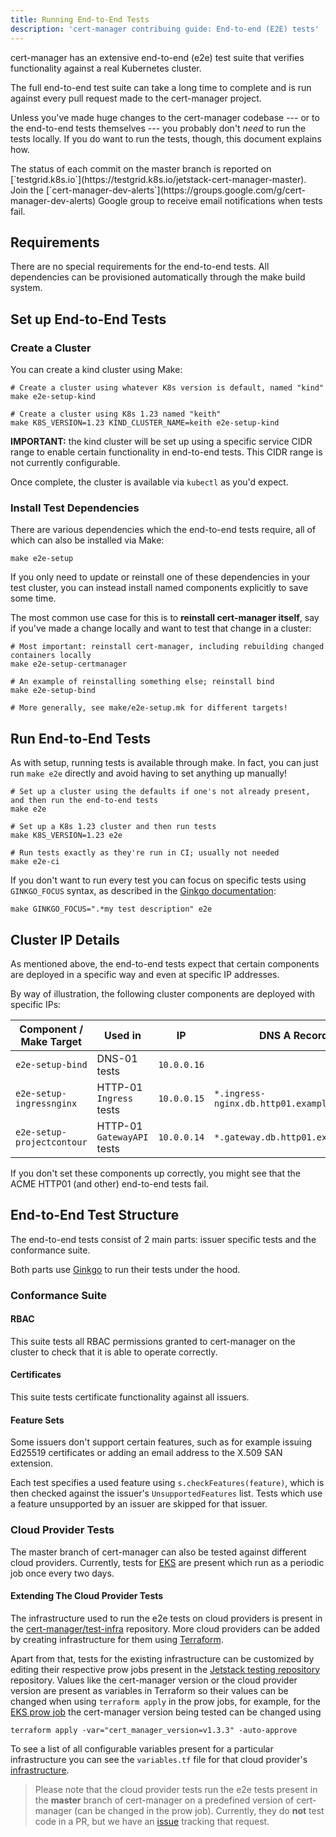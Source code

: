 ```yaml
---
title: Running End-to-End Tests
description: 'cert-manager contribuing guide: End-to-end (E2E) tests'
---
```


cert-manager has an extensive end-to-end (e2e) test suite that verifies functionality against a
real Kubernetes cluster.

The full end-to-end test suite can take a long time to complete and is run against every pull
request made to the cert-manager project.

Unless you've made huge changes to the cert-manager codebase --- or to the end-to-end
tests themselves --- you probably don't _need_ to run the tests locally. If you do want to
run the tests, though, this document explains how.

<div className="alert">
The status of each commit on the master branch is reported on
[`testgrid.k8s.io`](https://testgrid.k8s.io/jetstack-cert-manager-master). Join the
[`cert-manager-dev-alerts`](https://groups.google.com/g/cert-manager-dev-alerts)
Google group to receive email notifications when tests fail.
</div>

## Requirements

There are no special requirements for the end-to-end tests. All dependencies can be
provisioned automatically through the make build system.

## Set up End-to-End Tests

### Create a Cluster

You can create a kind cluster using Make:

```console
# Create a cluster using whatever K8s version is default, named "kind"
make e2e-setup-kind

# Create a cluster using K8s 1.23 named "keith"
make K8S_VERSION=1.23 KIND_CLUSTER_NAME=keith e2e-setup-kind
```

**IMPORTANT:** the kind cluster will be set up using a specific service CIDR range to enable certain functionality in end-to-end tests. This CIDR range is not currently configurable.

Once complete, the cluster is available via `kubectl` as you'd expect.

### Install Test Dependencies

There are various dependencies which the end-to-end tests require, all of which can also
be installed via Make:

```console
make e2e-setup
```

If you only need to update or reinstall one of these dependencies in your test cluster, you can instead install named components explicitly to save some time.

The most common use case for this is to **reinstall cert-manager itself**, say if you've made a change
locally and want to test that change in a cluster:

```console
# Most important: reinstall cert-manager, including rebuilding changed containers locally
make e2e-setup-certmanager

# An example of reinstalling something else; reinstall bind
make e2e-setup-bind

# More generally, see make/e2e-setup.mk for different targets!
```

## Run End-to-End Tests

As with setup, running tests is available through make. In fact, you can just run `make e2e` directly
and avoid having to set anything up manually!

```console
# Set up a cluster using the defaults if one's not already present, and then run the end-to-end tests
make e2e

# Set up a K8s 1.23 cluster and then run tests
make K8S_VERSION=1.23 e2e

# Run tests exactly as they're run in CI; usually not needed
make e2e-ci
```

If you don't want to run every test you can focus on specific tests using `GINKGO_FOCUS` syntax, as described in the
[Ginkgo documentation](https://onsi.github.io/ginkgo/#focused-specs):

```console
make GINKGO_FOCUS=".*my test description" e2e
```

## Cluster IP Details

As mentioned above, the end-to-end tests expect that certain components are deployed in a
specific way and even at specific IP addresses.

By way of illustration, the following cluster components are deployed with specific IPs:

| Component / Make Target    | Used in                    | IP          | DNS A Record                            |
| -------------------------- | -------------------------- | ----------- | --------------------------------------- |
| `e2e-setup-bind`           | DNS-01 tests               | `10.0.0.16` |                                         |
| `e2e-setup-ingressnginx`   | HTTP-01 `Ingress` tests    | `10.0.0.15` | `*.ingress-nginx.db.http01.example.com` |
| `e2e-setup-projectcontour` | HTTP-01 `GatewayAPI` tests | `10.0.0.14` | `*.gateway.db.http01.example.com`       |

If you don't set these components up correctly, you might see that the ACME HTTP01 (and other) end-to-end tests fail.

## End-to-End Test Structure

The end-to-end tests consist of 2 main parts: issuer specific tests and the conformance suite.

Both parts use [Ginkgo](https://onsi.github.io/ginkgo/#getting-ginkgo) to run their tests under the hood.

### Conformance Suite

#### RBAC

This suite tests all RBAC permissions granted to cert-manager on the cluster to check that it is able to operate correctly.

#### Certificates

This suite tests certificate functionality against all issuers.

#### Feature Sets

Some issuers don't support certain features, such as for example issuing Ed25519 certificates or adding an email address
to the X.509 SAN extension.

Each test specifies a used feature using `s.checkFeatures(feature)`, which is then checked against the issuer's
`UnsupportedFeatures` list. Tests which use a feature unsupported by an issuer are skipped for that issuer.

### Cloud Provider Tests

The master branch of cert-manager can also be tested against different cloud providers. Currently, tests for [EKS](https://aws.amazon.com/eks/) are present which run as a periodic job once every two days.

#### Extending The Cloud Provider Tests

The infrastructure used to run the e2e tests on cloud providers is present in the [cert-manager/test-infra](https://github.com/cert-manager/test-infra) repository. More cloud providers can be added by creating infrastructure for them using [Terraform](https://www.terraform.io/).

Apart from that, tests for the existing infrastructure can be customized by editing their respective prow jobs present in the [Jetstack testing repository](https://github.com/cert-manager/testing/tree/master/config/jobs/cert-manager) repository. Values like the cert-manager version or the cloud provider version are present as variables in Terraform so their values can be changed when using `terraform apply` in the prow jobs, for example, for the [EKS prow job](https://github.com/cert-manager/testing/blob/master/config/jobs/cert-manager/cert-manager-periodics.yaml#L524) the cert-manager version being tested can be changed using

```console
terraform apply -var="cert_manager_version=v1.3.3" -auto-approve
```

To see a list of all configurable variables present for a particular infrastructure you can see the `variables.tf` file for that cloud provider's [infrastructure](https://github.com/cert-manager/test-infra).

> Please note that the cloud provider tests run the e2e tests present in the **master** branch of cert-manager on a predefined version of cert-manager (can be changed in the prow job). Currently, they do **not** test code in a PR, but we have an [issue](https://github.com/cert-manager/cert-manager/issues/4349) tracking that request.
